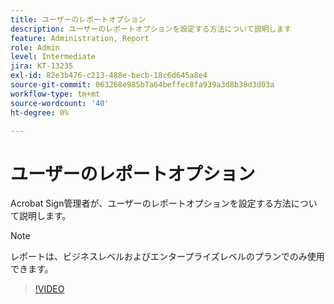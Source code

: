 ```yaml
---
title: ユーザーのレポートオプション
description: ユーザーのレポートオプションを設定する方法について説明します
feature: Administration, Report
role: Admin
level: Intermediate
jira: KT-13235
exl-id: 82e3b476-c213-488e-becb-18c6d645a8e4
source-git-commit: 063268e985b7a64beffec8fa939a3d8b38d3d03a
workflow-type: tm+mt
source-wordcount: '40'
ht-degree: 0%

---
```


# ユーザーのレポートオプション

Acrobat Sign管理者が、ユーザーのレポートオプションを設定する方法について説明します。

>[!NOTE]
>
>レポートは、ビジネスレベルおよびエンタープライズレベルのプランでのみ使用できます。

>[!VIDEO](https://video.tv.adobe.com/v/3419303?quality=12&learn=on&hidetitle=true)
